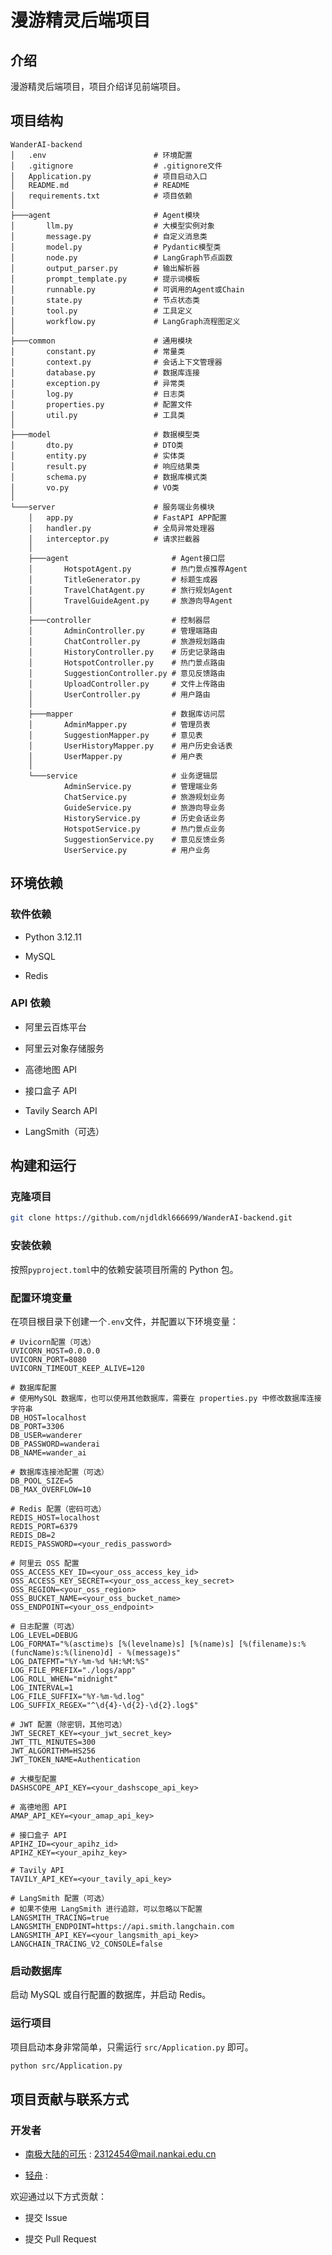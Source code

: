 # 漫游精灵后端项目

## 介绍

漫游精灵后端项目，项目介绍详见前端项目。

## 项目结构

```
WanderAI-backend
│   .env						# 环境配置
│   .gitignore					# .gitignore文件
│   Application.py				# 项目启动入口
│   README.md					# README
│   requirements.txt			# 项目依赖
│
├───agent						# Agent模块
│       llm.py					# 大模型实例对象
│       message.py				# 自定义消息类
│       model.py				# Pydantic模型类
│       node.py					# LangGraph节点函数
│       output_parser.py		# 输出解析器
│       prompt_template.py		# 提示词模板
│       runnable.py				# 可调用的Agent或Chain
│       state.py				# 节点状态类
│       tool.py					# 工具定义
│       workflow.py				# LangGraph流程图定义
│
├───common						# 通用模块
│       constant.py				# 常量类
│       context.py				# 会话上下文管理器
│       database.py				# 数据库连接
│       exception.py			# 异常类
│       log.py					# 日志类
│       properties.py			# 配置文件
│       util.py					# 工具类
│
├───model						# 数据模型类
│       dto.py					# DTO类
│       entity.py				# 实体类
│       result.py				# 响应结果类
│       schema.py				# 数据库模式类
│       vo.py					# VO类
│
└───server						# 服务端业务模块
    │   app.py					# FastAPI APP配置
    │   handler.py				# 全局异常处理器
    │   interceptor.py			# 请求拦截器
    │
    ├───agent						# Agent接口层
    │       HotspotAgent.py			# 热门景点推荐Agent
    │       TitleGenerator.py		# 标题生成器
    │       TravelChatAgent.py		# 旅行规划Agent
    │       TravelGuideAgent.py		# 旅游向导Agent
    │
    ├───controller					# 控制器层
    │       AdminController.py		# 管理端路由
    │       ChatController.py		# 旅游规划路由
    │       HistoryController.py	# 历史记录路由
    │       HotspotController.py	# 热门景点路由
    │       SuggestionController.py	# 意见反馈路由
    │       UploadController.py		# 文件上传路由
    │       UserController.py		# 用户路由
    │
    ├───mapper						# 数据库访问层
    │       AdminMapper.py			# 管理员表
    │       SuggestionMapper.py		# 意见表
    │       UserHistoryMapper.py	# 用户历史会话表
    │       UserMapper.py			# 用户表
    │
    └───service						# 业务逻辑层
            AdminService.py			# 管理端业务
            ChatService.py			# 旅游规划业务
            GuideService.py			# 旅游向导业务
            HistoryService.py		# 历史会话业务
            HotspotService.py		# 热门景点业务
            SuggestionService.py	# 意见反馈业务
            UserService.py			# 用户业务
```

## 环境依赖

### 软件依赖

- Python 3.12.11

- MySQL

- Redis

### API 依赖

- 阿里云百炼平台

- 阿里云对象存储服务

- 高德地图 API

- 接口盒子 API

- Tavily Search API

- LangSmith（可选）

## 构建和运行

### 克隆项目

```bash
git clone https://github.com/njdldkl666699/WanderAI-backend.git
```

### 安装依赖

按照`pyproject.toml`中的依赖安装项目所需的 Python 包。

### 配置环境变量

在项目根目录下创建一个`.env`文件，并配置以下环境变量：

```properties
# Uvicorn配置（可选）
UVICORN_HOST=0.0.0.0
UVICORN_PORT=8080
UVICORN_TIMEOUT_KEEP_ALIVE=120

# 数据库配置
# 使用MySQL 数据库，也可以使用其他数据库，需要在 properties.py 中修改数据库连接字符串
DB_HOST=localhost
DB_PORT=3306
DB_USER=wanderer
DB_PASSWORD=wanderai
DB_NAME=wander_ai

# 数据库连接池配置（可选）
DB_POOL_SIZE=5
DB_MAX_OVERFLOW=10

# Redis 配置（密码可选）
REDIS_HOST=localhost
REDIS_PORT=6379
REDIS_DB=2
REDIS_PASSWORD=<your_redis_password>

# 阿里云 OSS 配置
OSS_ACCESS_KEY_ID=<your_oss_access_key_id>
OSS_ACCESS_KEY_SECRET=<your_oss_access_key_secret>
OSS_REGION=<your_oss_region>
OSS_BUCKET_NAME=<your_oss_bucket_name>
OSS_ENDPOINT=<your_oss_endpoint>

# 日志配置（可选）
LOG_LEVEL=DEBUG
LOG_FORMAT="%(asctime)s [%(levelname)s] [%(name)s] [%(filename)s:%(funcName)s:%(lineno)d] - %(message)s"
LOG_DATEFMT="%Y-%m-%d %H:%M:%S"
LOG_FILE_PREFIX="./logs/app"
LOG_ROLL_WHEN="midnight"
LOG_INTERVAL=1
LOG_FILE_SUFFIX="%Y-%m-%d.log"
LOG_SUFFIX_REGEX="^\d{4}-\d{2}-\d{2}.log$"

# JWT 配置（除密钥，其他可选）
JWT_SECRET_KEY=<your_jwt_secret_key>
JWT_TTL_MINUTES=300
JWT_ALGORITHM=HS256
JWT_TOKEN_NAME=Authentication

# 大模型配置
DASHSCOPE_API_KEY=<your_dashscope_api_key>

# 高德地图 API
AMAP_API_KEY=<your_amap_api_key>

# 接口盒子 API
APIHZ_ID=<your_apihz_id>
APIHZ_KEY=<your_apihz_key>

# Tavily API
TAVILY_API_KEY=<your_tavily_api_key>

# LangSmith 配置（可选）
# 如果不使用 LangSmith 进行追踪，可以忽略以下配置
LANGSMITH_TRACING=true
LANGSMITH_ENDPOINT=https://api.smith.langchain.com
LANGSMITH_API_KEY=<your_langsmith_api_key>
LANGCHAIN_TRACING_V2_CONSOLE=false

```

### 启动数据库

启动 MySQL 或自行配置的数据库，并启动 Redis。

### 运行项目

项目启动本身非常简单，只需运行 `src/Application.py` 即可。

```bash
python src/Application.py
```

## 项目贡献与联系方式

### 开发者

- [南极大陆的可乐](https://github.com/njdldkl666699) : 2312454@mail.nankai.edu.cn

- [轻舟](https://github.com/2337394436) :

欢迎通过以下方式贡献：

- 提交 Issue

- 提交 Pull Request
